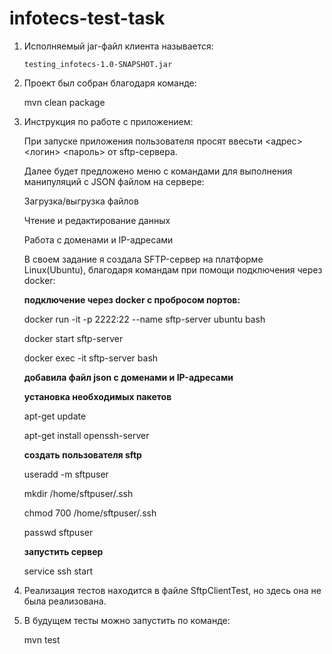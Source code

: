 # infotecs-test-task

1. Исполняемый jar-файл клиента называется:
   
   `testing_infotecs-1.0-SNAPSHOT.jar`
   
2. Проект был собран благодаря команде:
   
   mvn clean package

3. Инструкция по работе с приложением:
   
   При запуске приложения пользователя просят ввесьти <адрес> <host> <логин> <пароль> от sftp-сервера.
   
   Далее будет предложено меню с командами для выполнения манипуляций с JSON файлом на сервере:
   
    Загрузка/выгрузка файлов
   
    Чтение и редактирование данных
   
    Работа с доменами и IP-адресами

   В своем задание я создала SFTP-сервер на платформе Linux(Ubuntu), благодаря командам при помощи подключения через docker:


   **подключение через docker с пробросом портов:**
   
   docker run -it -p 2222:22 --name sftp-server ubuntu bash
   
   docker start sftp-server
   
   docker exec -it sftp-server bash
   
   **добавила файл json с доменами и IP-адресами**
   
   **установка необходимых пакетов**
   
   apt-get update
   
   apt-get install openssh-server

   **создать пользователя sftp**
   
   useradd -m sftpuser
   
   mkdir /home/sftpuser/.ssh
   
   chmod 700 /home/sftpuser/.ssh
   
   passwd sftpuser 
   
   **запустить сервер**
   
   service ssh start
   
5. Реализация тестов находится в файле SftpClientTest, но здесь она не была реализована.

6. В будущем тесты можно запустить по команде:
   
   mvn test
   

   
